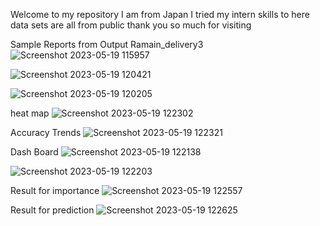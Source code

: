 Welcome to my repository
I am from Japan
I tried my intern skills to here
data sets are all from public
thank you so much for visiting

Sample Reports from Output Ramain_delivery3
![Screenshot 2023-05-19 115957](https://github.com/taka7peace/intern_project_Eng/assets/114953599/c937033d-20c7-485c-b5a7-d70bf3f8d780)

![Screenshot 2023-05-19 120421](https://github.com/taka7peace/intern_project_Eng/assets/114953599/5411791f-d441-431d-954c-e583189c8ad2)

![Screenshot 2023-05-19 120205](https://github.com/taka7peace/intern_project_Eng/assets/114953599/735c13c0-40f8-4744-800d-1f989bb5310f)


heat map
![Screenshot 2023-05-19 122302](https://github.com/taka7peace/intern_project_Eng/assets/114953599/1345934b-9e5d-4b89-9154-14fb9e6a335b)

Accuracy Trends
![Screenshot 2023-05-19 122321](https://github.com/taka7peace/intern_project_Eng/assets/114953599/16850002-2f68-4947-bd5e-f27bf2356dd9)

Dash Board
![Screenshot 2023-05-19 122138](https://github.com/taka7peace/intern_project_Eng/assets/114953599/eacad753-a32b-4ebc-9c2f-11d8777937a8)

![Screenshot 2023-05-19 122203](https://github.com/taka7peace/intern_project_Eng/assets/114953599/77da914d-e8fd-49e7-aacd-3d0ffe8dd52e)


Result for importance 
![Screenshot 2023-05-19 122557](https://github.com/taka7peace/intern_project_Eng/assets/114953599/12b84b8c-8c0b-4ccf-8214-32da8b52c807)

Result for prediction 
![Screenshot 2023-05-19 122625](https://github.com/taka7peace/intern_project_Eng/assets/114953599/93fde1bf-e81d-4df4-8214-3aeb4e240586)
